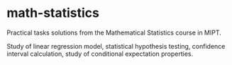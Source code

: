 # math-statistics
Practical tasks solutions from the Mathematical Statistics course in MIPT.

Study of linear regression model, statistical hypothesis testing, confidence interval
calculation, study of conditional expectation properties.
